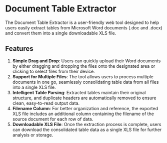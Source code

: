 # Document Table Extractor

The Document Table Extractor is a user-friendly web tool designed to help users easily extract tables from Microsoft Word documents (.doc and .docx) and convert them into a single downloadable XLS file.

## Features

1. **Simple Drag and Drop**: Users can quickly upload their Word documents by either dragging and dropping the files onto the designated area or clicking to select files from their device.
2. **Support for Multiple Files**: The tool allows users to process multiple documents in one go, seamlessly consolidating table data from all files into a single XLS file.
3. **Intelligent Table Parsing**: Extracted tables maintain their original structure, and duplicate headers are automatically removed to ensure clean, easy-to-read output data.
4. **Filename Column**: For better organization and reference, the exported XLS file includes an additional column containing the filename of the source document for each row of data.
5. **Downloadable XLS File**: Once the extraction process is complete, users can download the consolidated table data as a single XLS file for further analysis or storage.
